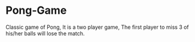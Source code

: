 # Pong-Game

Classic game of Pong, 
It is a two player game, 
The first player to miss 3 of his/her balls will lose the match.
